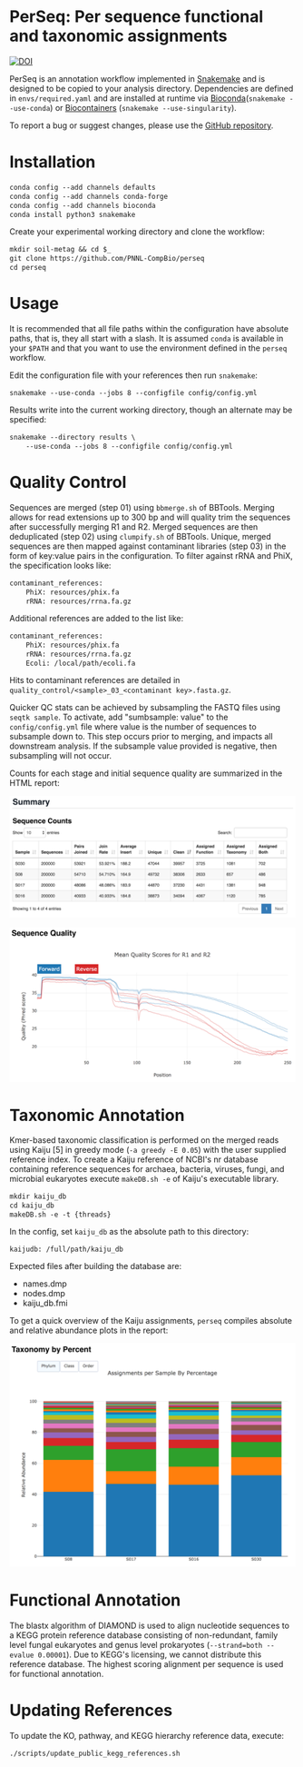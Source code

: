 # PerSeq: Per sequence functional and taxonomic assignments

[![DOI](https://zenodo.org/badge/131617399.svg)](https://zenodo.org/badge/latestdoi/131617399)

PerSeq is an annotation workflow implemented in
[Snakemake](https://snakemake.readthedocs.io/en/stable/) and is designed to
be copied to your analysis directory. Dependencies are defined in
``envs/required.yaml`` and are installed at runtime via
[Bioconda](https://bioconda.github.io/)(``snakemake --use-conda``) or
[Biocontainers](https://biocontainers.pro/) (``snakemake --use-singularity``).

To report a bug or suggest changes, please use the
[GitHub repository](https://github.com/PNNL-CompBio/perseq).

# Installation

```
conda config --add channels defaults
conda config --add channels conda-forge
conda config --add channels bioconda
conda install python3 snakemake
```

Create your experimental working directory and clone the workflow:

```
mkdir soil-metag && cd $_
git clone https://github.com/PNNL-CompBio/perseq
cd perseq
```


# Usage

It is recommended that all file paths within the configuration have absolute
paths, that is, they all start with a slash. It is assumed `conda` is
available in your `$PATH` and that you want to use the environment defined
in the `perseq` workflow.

Edit the configuration file with your references then run `snakemake`:

```
snakemake --use-conda --jobs 8 --configfile config/config.yml
```

Results write into the current working directory, though an alternate may be
specified:

```
snakemake --directory results \
    --use-conda --jobs 8 --configfile config/config.yml
```


# Quality Control

Sequences are merged (step 01) using `bbmerge.sh` of BBTools. Merging allows
for read extensions up to 300 bp and will quality trim the sequences after
successfully merging R1 and R2. Merged sequences are then deduplicated
(step 02) using `clumpify.sh` of BBTools. Unique, merged sequences are then
mapped against contaminant libraries (step 03) in the form of key:value pairs
in the configuration. To filter against rRNA and PhiX, the specification looks
like:

```
contaminant_references:
    PhiX: resources/phix.fa
    rRNA: resources/rrna.fa.gz
```

Additional references are added to the list like:

```
contaminant_references:
    PhiX: resources/phix.fa
    rRNA: resources/rrna.fa.gz
    Ecoli: /local/path/ecoli.fa
```

Hits to contaminant references are detailed in
`quality_control/<sample>_03_<contaminant key>.fasta.gz`.


Quicker QC stats can be achieved by subsampling the FASTQ files using `seqtk sample`. To activate, add
"sumbsample: value" to the `config/config.yml` file where value is the number of sequences
to subsample down to. This step occurs prior to merging, and impacts all downstream analysis.
 If the subsample value provided is negative, then subsampling will not occur.

Counts for each stage and initial sequence quality are summarized in the HTML report:

![logo](resources/summary_table.png)

![logo](resources/summary_quality.png)


# Taxonomic Annotation

Kmer-based taxonomic classification is performed on the merged reads using
Kaiju [5] in greedy mode (``-a greedy -E 0.05``) with the user supplied
reference index. To create a Kaiju reference of NCBI's nr database
containing reference sequences for archaea, bacteria, viruses, fungi, and
microbial eukaryotes execute `makeDB.sh -e` of Kaiju's executable library.

```
mkdir kaiju_db
cd kaiju_db
makeDB.sh -e -t {threads}
```

In the config, set `kaiju_db` as the absolute path to this directory:

```
kaijudb: /full/path/kaiju_db
```

Expected files after building the database are:

+ names.dmp
+ nodes.dmp
+ kaiju_db.fmi

To get a quick overview of the Kaiju assignments, `perseq` compiles absolute and relative abundance plots in the report:

![logo](resources/summary_taxonomy.png)

# Functional Annotation

The blastx algorithm of DIAMOND is used to align nucleotide sequences to
a KEGG protein reference database consisting of non-redundant, family
level fungal eukaryotes and genus level prokaryotes
(``--strand=both --evalue 0.00001``). Due to KEGG's licensing, we cannot
distribute this reference database. The highest scoring alignment per
sequence is used for functional annotation.


# Updating References

To update the KO, pathway, and KEGG hierarchy reference data, execute:

```
./scripts/update_public_kegg_references.sh
```
